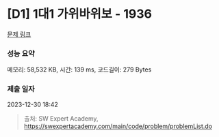 # [D1] 1대1 가위바위보 - 1936 

[문제 링크](https://swexpertacademy.com/main/code/problem/problemDetail.do?contestProbId=AV5PjKXKALcDFAUq) 

### 성능 요약

메모리: 58,532 KB, 시간: 139 ms, 코드길이: 279 Bytes

### 제출 일자

2023-12-30 18:42



> 출처: SW Expert Academy, https://swexpertacademy.com/main/code/problem/problemList.do